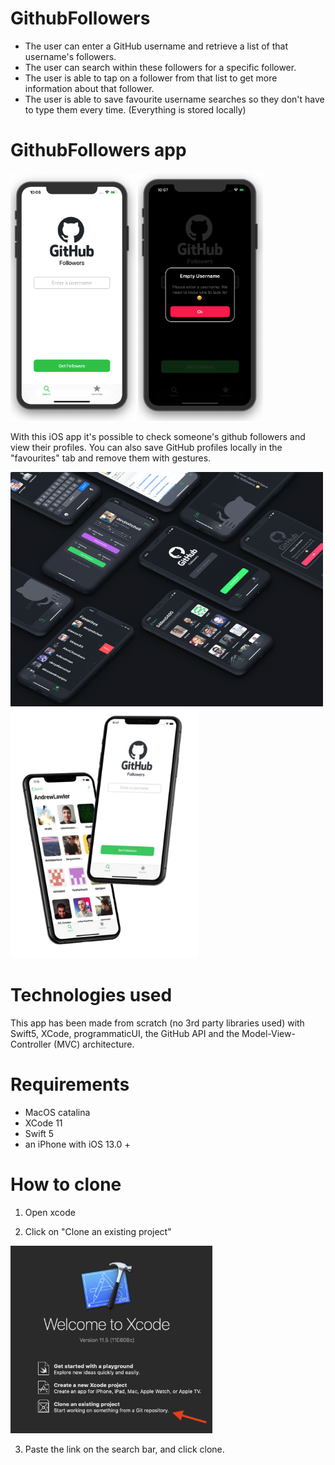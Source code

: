 # GithubFollowers
 - The user can enter a GitHub username and retrieve a list of that username's followers. 
 - The user can search within these followers for a specific follower.
 - The user is able to tap on a follower from that list to get more information about that follower. 
 - The user is able to save favourite username searches so they don't have to type them every time. (Everything is stored locally)


# GithubFollowers app
<img src="Screenshots/githubFollowersHomeScreen.png" width=200> <img src="Screenshots/githubFollowersCustomPopUp.png" width=200>

With this iOS app it's possible to check someone's github followers and view their profiles.
You can also save GitHub profiles locally in the "favourites" tab and remove them with gestures.

<img src="Screenshots/githubFollowers.png" width=500> <img src="Screenshots/GHF.jpg" height=400> 


# Technologies used
This app has been made from scratch (no 3rd party libraries used) with Swift5, XCode, programmaticUI, the GitHub API and the Model-View-Controller (MVC) architecture.


# Requirements
 - MacOS catalina
 - XCode 11
 - Swift 5
 - an iPhone with iOS 13.0 +
 
 
# How to clone
1) Open xcode

2) Click on "Clone an existing project"
<img src="Screenshots/Step1.png" height=300>

3) Paste the link on the search bar, and click clone.

